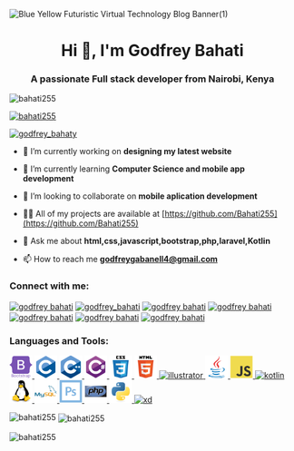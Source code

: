 ![Blue Yellow Futuristic Virtual Technology Blog Banner(1)](https://user-images.githubusercontent.com/82043949/190671423-24c8b167-09f8-421c-afdd-fe8e133fc7a3.png)

<h1 align="center">Hi 👋, I'm Godfrey Bahati</h1>
<h3 align="center">A passionate Full stack developer from Nairobi, Kenya</h3>

<p align="left"> <img src="https://komarev.com/ghpvc/?username=bahati255&label=Profile%20views&color=0e75b6&style=flat" alt="bahati255" /> </p>

<p align="left"> <a href="https://github.com/ryo-ma/github-profile-trophy"><img src="https://github-profile-trophy.vercel.app/?username=bahati255" alt="bahati255" /></a> </p>

<p align="left"> <a href="https://twitter.com/godfrey_bahaty" target="blank"><img src="https://img.shields.io/twitter/follow/godfrey_bahaty?logo=twitter&style=for-the-badge" alt="godfrey_bahaty" /></a> </p>

- 🔭 I’m currently working on **designing my latest website**

- 🌱 I’m currently learning **Computer Science and mobile app development**

- 👯 I’m looking to collaborate on **mobile aplication development**

- 👨‍💻 All of my projects are available at [https://github.com/Bahati255](https://github.com/Bahati255)

- 💬 Ask me about **html,css,javascript,bootstrap,php,laravel,Kotlin**

- 📫 How to reach me **godfreygabanell4@gmail.com**

<h3 align="left">Connect with me:</h3>
<p align="left">
<a href="https://codepen.io/godfrey bahati" target="blank"><img align="center" src="https://raw.githubusercontent.com/rahuldkjain/github-profile-readme-generator/master/src/images/icons/Social/codepen.svg" alt="godfrey bahati" height="30" width="40" /></a>
<a href="https://twitter.com/godfrey_bahaty" target="blank"><img align="center" src="https://raw.githubusercontent.com/rahuldkjain/github-profile-readme-generator/master/src/images/icons/Social/twitter.svg" alt="godfrey_bahati" height="30" width="40" /></a>
<a href="https://linkedin.com/in/godfrey bahati" target="blank"><img align="center" src="https://raw.githubusercontent.com/rahuldkjain/github-profile-readme-generator/master/src/images/icons/Social/linked-in-alt.svg" alt="godfrey bahati" height="30" width="40" /></a>
<a href="https://stackoverflow.com/users/godfrey bahaty" target="blank"><img align="center" src="https://raw.githubusercontent.com/rahuldkjain/github-profile-readme-generator/master/src/images/icons/Social/stack-overflow.svg" alt="godfrey bahati" height="30" width="40" /></a>
<a href="https://fb.com/godfrey bahati" target="blank"><img align="center" src="https://raw.githubusercontent.com/rahuldkjain/github-profile-readme-generator/master/src/images/icons/Social/facebook.svg" alt="godfrey bahati" height="30" width="40" /></a>
<a href="https://instagram.com/godfrey bahati" target="blank"><img align="center" src="https://raw.githubusercontent.com/rahuldkjain/github-profile-readme-generator/master/src/images/icons/Social/instagram.svg" alt="godfrey bahati" height="30" width="40" /></a>
<a href="https://www.youtube.com/c/godfrey bahati" target="blank"><img align="center" src="https://raw.githubusercontent.com/rahuldkjain/github-profile-readme-generator/master/src/images/icons/Social/youtube.svg" alt="godfrey bahati" height="30" width="40" /></a>
</p>

<h3 align="left">Languages and Tools:</h3>
<p align="left"> <a href="https://getbootstrap.com" target="_blank" rel="noreferrer"> <img src="https://raw.githubusercontent.com/devicons/devicon/master/icons/bootstrap/bootstrap-plain-wordmark.svg" alt="bootstrap" width="40" height="40"/> </a> <a href="https://www.cprogramming.com/" target="_blank" rel="noreferrer"> <img src="https://raw.githubusercontent.com/devicons/devicon/master/icons/c/c-original.svg" alt="c" width="40" height="40"/> </a> <a href="https://www.w3schools.com/cpp/" target="_blank" rel="noreferrer"> <img src="https://raw.githubusercontent.com/devicons/devicon/master/icons/cplusplus/cplusplus-original.svg" alt="cplusplus" width="40" height="40"/> </a> <a href="https://www.w3schools.com/cs/" target="_blank" rel="noreferrer"> <img src="https://raw.githubusercontent.com/devicons/devicon/master/icons/csharp/csharp-original.svg" alt="csharp" width="40" height="40"/> </a> <a href="https://www.w3schools.com/css/" target="_blank" rel="noreferrer"> <img src="https://raw.githubusercontent.com/devicons/devicon/master/icons/css3/css3-original-wordmark.svg" alt="css3" width="40" height="40"/> </a> <a href="https://www.w3.org/html/" target="_blank" rel="noreferrer"> <img src="https://raw.githubusercontent.com/devicons/devicon/master/icons/html5/html5-original-wordmark.svg" alt="html5" width="40" height="40"/> </a> <a href="https://www.adobe.com/in/products/illustrator.html" target="_blank" rel="noreferrer"> <img src="https://www.vectorlogo.zone/logos/adobe_illustrator/adobe_illustrator-icon.svg" alt="illustrator" width="40" height="40"/> </a> <a href="https://www.java.com" target="_blank" rel="noreferrer"> <img src="https://raw.githubusercontent.com/devicons/devicon/master/icons/java/java-original.svg" alt="java" width="40" height="40"/> </a> <a href="https://developer.mozilla.org/en-US/docs/Web/JavaScript" target="_blank" rel="noreferrer"> <img src="https://raw.githubusercontent.com/devicons/devicon/master/icons/javascript/javascript-original.svg" alt="javascript" width="40" height="40"/> </a> <a href="https://kotlinlang.org" target="_blank" rel="noreferrer"> <img src="https://www.vectorlogo.zone/logos/kotlinlang/kotlinlang-icon.svg" alt="kotlin" width="40" height="40"/> </a> <a href="https://www.linux.org/" target="_blank" rel="noreferrer"> <img src="https://raw.githubusercontent.com/devicons/devicon/master/icons/linux/linux-original.svg" alt="linux" width="40" height="40"/> </a> <a href="https://www.mysql.com/" target="_blank" rel="noreferrer"> <img src="https://raw.githubusercontent.com/devicons/devicon/master/icons/mysql/mysql-original-wordmark.svg" alt="mysql" width="40" height="40"/> </a> <a href="https://www.photoshop.com/en" target="_blank" rel="noreferrer"> <img src="https://raw.githubusercontent.com/devicons/devicon/master/icons/photoshop/photoshop-line.svg" alt="photoshop" width="40" height="40"/> </a> <a href="https://www.php.net" target="_blank" rel="noreferrer"> <img src="https://raw.githubusercontent.com/devicons/devicon/master/icons/php/php-original.svg" alt="php" width="40" height="40"/> </a> <a href="https://www.python.org" target="_blank" rel="noreferrer"> <img src="https://raw.githubusercontent.com/devicons/devicon/master/icons/python/python-original.svg" alt="python" width="40" height="40"/> </a> <a href="https://www.adobe.com/products/xd.html" target="_blank" rel="noreferrer"> <img src="https://cdn.worldvectorlogo.com/logos/adobe-xd.svg" alt="xd" width="40" height="40"/> </a> </p>

<p><img align="left" src="https://github-readme-stats.vercel.app/api/top-langs?username=bahati255&show_icons=true&locale=en&layout=compact" alt="bahati255" /></p>

<p>&nbsp;<img align="center" src="https://github-readme-stats.vercel.app/api?username=bahati255&show_icons=true&locale=en" alt="bahati255" /></p>

<p><img align="center" src="https://github-readme-streak-stats.herokuapp.com/?user=bahati255&" alt="bahati255" /></p>

